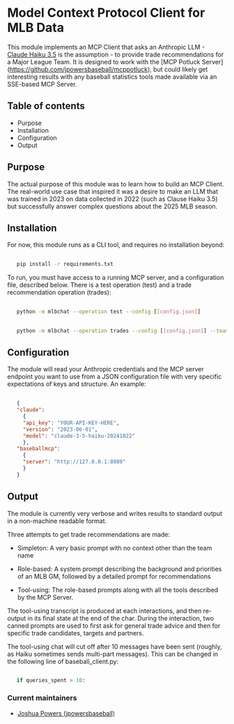 # Model Context Protocol Client for MLB Data

This module implements an MCP Client that asks an Anthropic LLM -
[Claude Haiku 3.5](https://www.anthropic.com/claude/haiku) is the assumption -
to provide trade recommendations for a Major League Team.  It is designed to
work with the [MCP Potluck Server] (https://github.com/jpowersbaseball/mcppotluck),
but could likely get interesting results with any baseball statistics tools made
available via an SSE-based MCP Server.

## Table of contents

- Purpose
- Installation
- Configuration
- Output


## Purpose

The actual purpose of this module was to learn how to build an MCP Client.
The real-world use case that inspired it was a desire to make an LLM
that was trained in 2023 on data collected in 2022 (such as Clause Haiku 3.5)
but successfully answer complex questions about the 2025 MLB season.


## Installation

For now, this module runs as a CLI tool, and requires no installation
beyond:

```bash
   
   pip install -r requirements.txt
   ```

To run, you must have access to a running MCP server, and a configuration file,
described below.  There is a test operation (test) and a trade recommendation 
operation (trades):

```bash
   
   python -m mlbchat --operation test --config [[config.json]]
```

```bash
   
   python -m mlbchat --operation trades --config [[config.json]] --team "Washington Nationals"
```


## Configuration

The module will read your Anthropic credentials and the MCP server endpoint
you want to use from a JSON configuration file with very specific expectations
of keys and structure.  An example:

```json
   
   {
   "claude":
     {
     "api_key": "YOUR-API-KEY-HERE",
     "version": "2023-06-01",
     "model": "claude-3-5-haiku-20241022"
     },
   "baseballmcp":
     {
     "server": "http://127.0.0.1:8080"
     }
   }
```


## Output

The module is currently very verbose and writes results to standard output
in a non-machine readable format.

Three attempts to get trade recommendations are made:

- Simpleton: A very basic prompt with no context other than the team name

- Role-based: A system prompt describing the background and priorities of an MLB GM, followed by a detailed prompt for recommendations

- Tool-using: The role-based prompts along with all the tools described by the MCP Server.

The tool-using transcript is produced at each interactions, and then re-output
in its final state at the end of the char.  During the interaction, two canned 
prompts are used to first ask for general trade advice and then for specific
trade candidates, targets and partners.

The tool-using chat will cut off after 10 messages have been sent (roughly, as
Haiku sometimes sends multi-part messages).  This can be changed in the following
line of baseball_client.py:

```python

   if queries_spent > 10:
```

### Current maintainers

- [Joshua Powers (jpowersbaseball)](https://github.com/jpowersbaseball/mlbchat)
